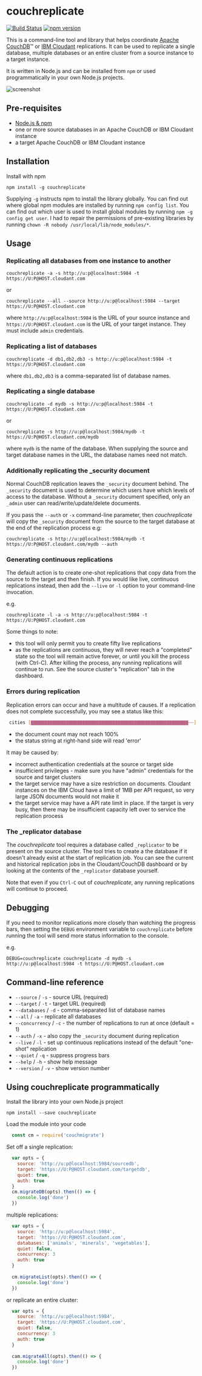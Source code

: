 # couchreplicate

[![Build Status](https://travis-ci.org/ibm-watson-data-lab/couchreplicate.svg?branch=master)](https://travis-ci.org/ibm-watson-data-lab/couchreplicate) [![npm version](https://badge.fury.io/js/couchreplicate.svg)](https://badge.fury.io/js/couchreplicate)

This is a command-line tool and library that helps coordinate [Apache CouchDB](http://couchdb.apache.org/)™ or [IBM Cloudant](https://www.ibm.com/cloud/cloudant) replications. It can be used to replicate a single database, multiple databases or an entire cluster from a source instance to a target instance.

It is written in Node.js and can be installed from `npm` or used programmatically in your own Node.js projects.

![screenshot](img/couchreplicate.gif)

## Pre-requisites

- [Node.js & npm](https://nodejs.org/en/)
- one or more source databases in an Apache CouchDB or IBM Cloudant instance
- a target Apache CouchDB or IBM Cloudant instance

## Installation

Install with npm

    npm install -g couchreplicate

Supplying `-g` instructs npm to install the library globally. You can find out where global npm modules are installed by running `npm config list`. You can find out which user is used to install global modules by running `npm -g config get user`. I had to repair the permissions of pre-existing libraries by running `chown -R nobody /usr/local/lib/node_modules/*`. 

## Usage

### Replicating all databases from one instance to another

    couchreplicate -a -s http://u:p@localhost:5984 -t https://U:P@HOST.cloudant.com

or 

    couchreplicate --all --source http://u:p@localhost:5984 --target https://U:P@HOST.cloudant.com

where `http://u:p@localhost:5984` is the URL of your source instance and `https://U:P@HOST.cloudant.com` is the URL of your target instance. They must include `admin` credentials.

### Replicating a list of databases

    couchreplicate -d db1,db2,db3 -s http://u:p@localhost:5984 -t https://U:P@HOST.cloudant.com

where `db1,db2,db3` is a comma-separated list of database names.

### Replicating a single database

    couchreplicate -d mydb -s http://u:p@localhost:5984 -t https://U:P@HOST.cloudant.com

or 

    couchreplicate -s http://u:p@localhost:5984/mydb -t https://U:P@HOST.cloudant.com/mydb

where `mydb` is the name of the database. When supplying the source and target database names in the URL, the database names need not match.

### Additionally replicating the _security document

Normal CouchDB replication leaves the `_security` document behind. The `_security` document is used to determine which users have which levels of access to the database. Without a `_security` document specified, only an `_admin` user can read/write/update/delete documents.

If you pass the `--auth` or `-x` command-line parameter, then *couchreplicate* will copy the `_security` document from the source to the target database at the end of the replication process e.g:

    couchreplicate -s http://u:p@localhost:5984/mydb -t https://U:P@HOST.cloudant.com/mydb --auth

### Generating continuous replications

The default action is to create one-shot replications that copy data from the source to the target and then finish. If you would like live, continuous replications instead, then add the `--live` or `-l` option to your command-line invocation.

e.g. 

    couchreplicate -l -a -s http://u:p@localhost:5984 -t https://U:P@HOST.cloudant.com

Some things to note:

- this tool will only permit you to create fifty live replications
- as the replications are continuous, they will never reach a "completed" state so the tool will remain active forever, or until you kill the process (with Ctrl-C). After killing the process, any running replications will continue to run. See the source cluster's "replication" tab in the dashboard.

### Errors during replication

Replication errors can occur and have a multitude of causes. If a replication does not complete successfully, you may see a status like this:

```sh
 cities [▇▇▇▇▇▇▇▇▇▇▇▇▇▇▇▇▇▇▇▇▇▇▇▇▇▇▇▇▇▇▇▇▇▇▇▇▇▇▇▇▇▇▇▇▇▇▇▇▇▇▇▇▇▇▇▇▇▇——] 97% 21.1s error
 ```

 - the document count may not reach 100%
 - the status string at right-hand side will read 'error'

 It may be caused by:

 - incorrect authentication credentials at the source or target side
 - insufficient privileges - make sure you have "admin" credentials for the source and target clusters
 - the target service may have a size restriction on documents. Cloudant instances on the IBM Cloud have a limit of 1MB per API request, so very large JSON documents would not make it
 - the target service may have a API rate limit in place. If the target is very busy, then there may be insufficient capacity left over to service the replication process

### The _replicator database

The *couchreplicate* tool requires a database called `_replicator` to be present on the source cluster. The tool tries to create a the database if it doesn't already exist at the start of replication job. You can see the current and historical replication jobs in the Cloudant/CouchDB dashboard or by looking at the contents of the `_replicator` database yourself.

Note that even if you `Ctrl-C` out of *couchreplicate*, any running replications will continue to proceed.

## Debugging

If you need to monitor replications more closely than watching the progress bars, then setting the `DEBUG` environment variable to `couchreplicate` before running the tool will send more status information to the console.

e.g.

    DEBUG=couchreplicate couchreplicate -d mydb -s http://u:p@localhost:5984 -t https://U:P@HOST.cloudant.com

## Command-line reference

- `--source` / `-s` - source URL (required)
- `--target` / `-t` - target URL (required)
- `--databases` / `-d` - comma-separated list of database names
- `--all` / `-a` - replicate all databases
- `--concurrency` / `-c` - the number of replications to run at once (default = 1)
- `--auth` / `-x` - also copy the `_security` document during replication
- `--live` / `-l` - set up continuous replications instead of the default "one-shot" replication
- `--quiet` / `-q` - suppress progress bars
- `--help` / `-h` - show help message
- `--version` / `-v` - show version number

## Using couchreplicate programmatically

Install the library into your own Node.js project

    npm install --save couchreplicate

Load the module into your code

```js
  const cm = require('couchmigrate')
```

Set off a single replication:

```js
  var opts = {
    source: 'http://u:p@localhost:5984/sourcedb',
    target: 'https://U:P@HOST.cloudant.com/targetdb',
    quiet: true,
    auth: true 
  }
  cm.migrateDB(opts).then(() => {
    console.log('done')
  })
```

multiple replications:

```js
  var opts = {
    source: 'http://u:p@localhost:5984',
    target: 'https://U:P@HOST.cloudant.com',
    databases: ['animals', 'minerals', 'vegetables'],
    quiet: false,
    concurrency: 3
    auth: true 
  }
  
  cm.migrateList(opts).then(() => {
    console.log('done')
  })
```

or replicate an entire cluster:

```js
  var opts = {
    source: 'http://u:p@localhost:5984',
    target: 'https://U:P@HOST.cloudant.com',
    quiet: false,
    concurrency: 3
    auth: true 
  }
  
  cam.migrateAll(opts).then(() => {
    console.log('done')
  })
```